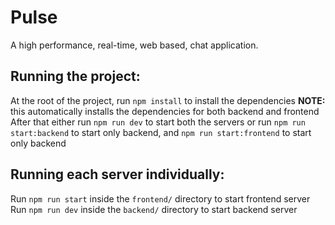 # Pulse
A high performance, real-time, web based, chat application.

## Running the project:
At the root of the project, run `npm install` to install the dependencies
**NOTE:** this automatically installs the dependencies for both backend and frontend
After that either run `npm run dev` to start both the servers
or run `npm run start:backend` to start only backend, and `npm run start:frontend` to start only backend

## Running each server individually:
Run `npm run start` inside the `frontend/` directory to start frontend server
Run `npm run dev` inside the `backend/` directory to start backend server
